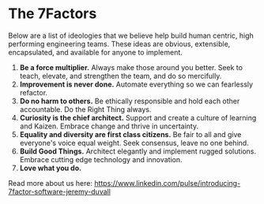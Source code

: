 # The 7Factors

Below are a list of ideologies that we believe help build human centric, high performing engineering teams. These ideas are obvious, extensible, encapsulated, and available for anyone to implement.

1. **Be a force multiplier.** Always make those around you better. Seek to teach, elevate, and strengthen the team, and do so mercifully.
2. **Improvement is never done.** Automate everything so we can fearlessly refactor.
3. **Do no harm to others.** Be ethically responsible and hold each other accountable. Do the Right Thing always.
4. **Curiosity is the chief architect.** Support and create a culture of learning and Kaizen. Embrace change and thrive in uncertainty. 
5. **Equality and diversity are first class citizens.** Be fair to all and give everyone's voice equal weight. Seek consensus, leave no one behind.
6. **Build Good Things.** Architect elegantly and implement rugged solutions. Embrace cutting edge technology and innovation.
7. **Love what you do.**

Read more about us here: https://www.linkedin.com/pulse/introducing-7factor-software-jeremy-duvall
